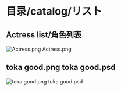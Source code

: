 # 目录/catalog/リスト
## Actress list/角色列表
![Actress.png Actress.png](https://raw.githubusercontent.com/Marcus-Lacia/AliceGearAegis-material/master/Make/Actress.png "") 
## toka good.png toka good.psd

![toka good.png toka good.psd](https://github.com/Marcus-Lacia/AliceGearAegis-material/blob/master/Make/toka%20good.png "") 
